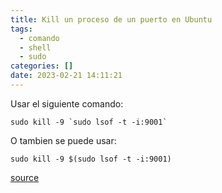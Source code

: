 ```yaml
---
title: Kill un proceso de un puerto en Ubuntu
tags:
  - comando
  - shell
  - sudo
categories: []
date: 2023-02-21 14:11:21
---
```


Usar el siguiente comando:
```
sudo kill -9 `sudo lsof -t -i:9001`
```
O tambien se puede usar:
```
sudo kill -9 $(sudo lsof -t -i:9001)
``` 

[source](https://stackoverflow.com/questions/9346211/how-to-kill-a-process-on-a-port-on-ubuntu)